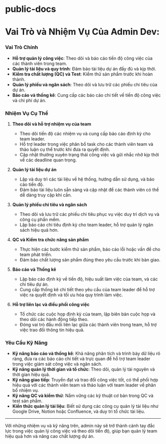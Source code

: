 # public-docs

# Vai Trò và Nhiệm Vụ Của Admin Dev:

### Vai Trò Chính
- **Hỗ trợ quản lý công việc**: Theo dõi và báo cáo tiến độ công việc của các thành viên trong team.
- **Quản lý tài liệu và quy trình**: Đảm bảo tài liệu dự án đầy đủ và kịp thời.
- **Kiểm tra chất lượng (QC) và Test**: Kiểm thử sản phẩm trước khi hoàn thành.
- **Quản lý phiếu và ngân sách**: Theo dõi và lưu trữ các phiếu chi tiêu của dự án.
- **Báo cáo và thống kê**: Cung cấp các báo cáo chi tiết về tiến độ công việc và chi phí dự án.

### Nhiệm Vụ Cụ Thể
1. **Theo dõi và hỗ trợ nhiệm vụ của team**
   - Theo dõi tiến độ các nhiệm vụ và cung cấp báo cáo định kỳ cho team leader.
   - Hỗ trợ leader trong việc phân bổ task cho các thành viên team và thảo luận cụ thể trước khi đưa ra quyết định.
   - Cập nhật thường xuyên trạng thái công việc và gửi nhắc nhở kịp thời về các deadline quan trọng.

2. **Quản lý tài liệu dự án**
   - Lập và duy trì các tài liệu về hệ thống, hướng dẫn sử dụng, và báo cáo tiến độ.
   - Đảm bảo tài liệu luôn sẵn sàng và cập nhật để các thành viên có thể dễ dàng truy cập khi cần.

3. **Quản lý phiếu chi tiêu và ngân sách**
   - Theo dõi và lưu trữ các phiếu chi tiêu phục vụ việc duy trì dịch vụ và công cụ phần mềm.
   - Lập báo cáo chi tiêu định kỳ cho team leader, hỗ trợ quản lý ngân sách hiệu quả hơn.

4. **QC và Kiểm tra chức năng sản phẩm**
   - Thực hiện các bước kiểm thử sản phẩm, báo cáo lỗi hoặc vấn đề cho team phát triển.
   - Đảm bảo chất lượng sản phẩm đúng theo yêu cầu trước khi bàn giao.

5. **Báo cáo và Thống kê**
   - Lập báo cáo định kỳ về tiến độ, hiệu suất làm việc của team, và các chi tiêu dự án.
   - Cung cấp thống kê chi tiết theo yêu cầu của team leader để hỗ trợ việc ra quyết định và tối ưu hóa quy trình làm việc.

6. **Hỗ trợ liên lạc và điều phối công việc**
   - Tổ chức các cuộc họp định kỳ của team, lập biên bản cuộc họp và theo dõi các hành động tiếp theo.
   - Đóng vai trò đầu mối liên lạc giữa các thành viên trong team, hỗ trợ việc trao đổi thông tin hiệu quả.

### Yêu Cầu Kỹ Năng
- **Kỹ năng báo cáo và thống kê**: Khả năng phân tích và trình bày dữ liệu rõ ràng, đưa ra các báo cáo chi tiết và trực quan để hỗ trợ team leader trong việc giám sát công việc và ngân sách.
- **Kỹ năng quản lý thời gian và tổ chức**: Theo dõi, quản lý tài nguyên và thời gian hiệu quả.
- **Kỹ năng giao tiếp**: Truyền đạt và trao đổi công việc tốt, có thể phối hợp hiệu quả với các thành viên team và thảo luận với team leader về phân bổ nhiệm vụ.
- **Kỹ năng QC và kiểm thử**: Nắm vững các kỹ thuật cơ bản trong QC và test sản phẩm.
- **Kiến thức quản lý tài liệu**: Biết sử dụng các công cụ quản lý tài liệu như Google Drive, Notion hoặc Confluence, và duy trì tổ chức tài liệu.

---

Với những nhiệm vụ và kỹ năng trên, admin này sẽ trở thành cánh tay đắc lực trong việc quản lý công việc và theo dõi tiến độ, giúp bạn quản lý team hiệu quả hơn và nâng cao chất lượng dự án.
